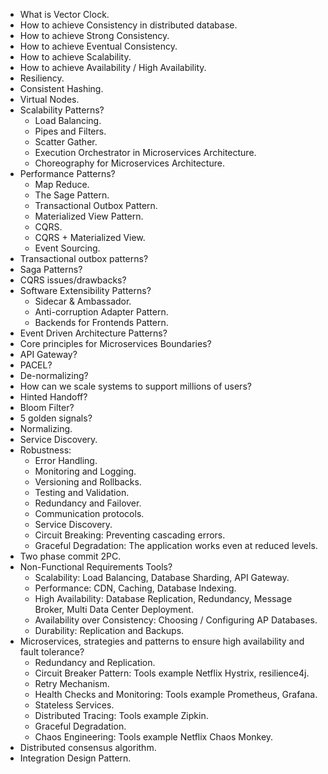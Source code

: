 * What is Vector Clock.
* How to achieve Consistency in distributed database.
* How to achieve Strong Consistency.
* How to achieve Eventual Consistency.
* How to achieve Scalability.
* How to achieve Availability / High Availability.
* Resiliency.
* Consistent Hashing.
* Virtual Nodes.
* Scalability Patterns?
  * Load Balancing.
  * Pipes and Filters.
  * Scatter Gather.
  * Execution Orchestrator in Microservices Architecture.
  * Choreography for Microservices Architecture.
* Performance Patterns?
  * Map Reduce.
  * The Sage Pattern.
  * Transactional Outbox Pattern.
  * Materialized View Pattern.
  * CQRS.
  * CQRS + Materialized View.
  * Event Sourcing.
* Transactional outbox patterns?
* Saga Patterns?
* CQRS issues/drawbacks?
* Software Extensibility Patterns?
  * Sidecar & Ambassador.
  * Anti-corruption Adapter Pattern.
  * Backends for Frontends Pattern.
* Event Driven Architecture Patterns?
* Core principles for Microservices Boundaries?
* API Gateway?
* PACEL?
* De-normalizing?
* How can we scale systems to support millions of users?
* Hinted Handoff?
* Bloom Filter?
* 5 golden signals?
* Normalizing.
* Service Discovery.
* Robustness:
  * Error Handling.
  * Monitoring and Logging.
  * Versioning and Rollbacks.
  * Testing and Validation.
  * Redundancy and Failover.
  * Communication protocols.
  * Service Discovery.
  * Circuit Breaking: Preventing cascading errors.
  * Graceful Degradation: The application works even at reduced levels.
* Two phase commit 2PC.
* Non-Functional Requirements Tools?
  * Scalability: Load Balancing, Database Sharding, API Gateway.
  * Performance: CDN, Caching, Database Indexing.
  * High Availability: Database Replication, Redundancy, Message Broker, Multi Data Center Deployment.
  * Availability over Consistency: Choosing / Configuring AP Databases.
  * Durability: Replication and Backups.
* Microservices, strategies and patterns to ensure high availability and fault tolerance?
  * Redundancy and Replication.
  * Circuit Breaker Pattern: Tools example Netflix Hystrix, resilience4j.
  * Retry Mechanism.
  * Health Checks and Monitoring: Tools example Prometheus, Grafana.
  * Stateless Services.
  * Distributed Tracing: Tools example Zipkin.
  * Graceful Degradation.
  * Chaos Engineering: Tools example Netflix Chaos Monkey.
* Distributed consensus algorithm.
* Integration Design Pattern.